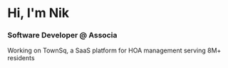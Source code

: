# Hi, I'm Nik

### Software Developer @ Associa
Working on TownSq, a SaaS platform for HOA management serving 8M+ residents
